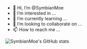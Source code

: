 - 👋 Hi, I’m @SymbianMoe
- 👀 I’m interested in ...
- 🌱 I’m currently learning ...
- 💞️ I’m looking to collaborate on ...
- 📫 How to reach me ...

![SymbianMoe's GitHub stats](https://github-readme-stats.vercel.app/api?username=SymbianMoe&show_icons=true&theme=transparent)


<!---
SymbianMoe/SymbianMoe is a ✨ special ✨ repository because its `README.md` (this file) appears on your GitHub profile.
You can click the Preview link to take a look at your changes.
--->

